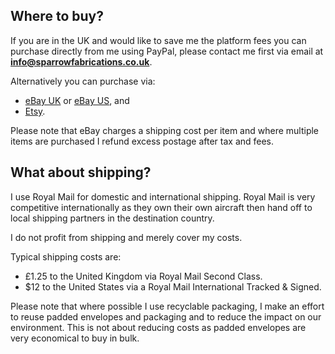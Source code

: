## Where to buy?
If you are in the UK and would like to save me the platform fees you can purchase directly from me using PayPal, please contact me first via email at **info@sparrowfabrications.co.uk**.

Alternatively you can purchase via:

- [eBay UK](https://www.ebay.co.uk/usr/sparrowfabrications) or [eBay US](https://www.ebay.com/sch/i.html?_dkr=1&iconV2Request=true&_blrs=recall_filtering&_ssn=sparrowfabrications&_oac=1&_dmd=2&_fcid=1&LH_ItemCondition=3&LH_PrefLoc=2&LH_All=1), and
- [Etsy](https://www.etsy.com/shop/SparrowFabrications).

Please note that eBay charges a shipping cost per item and where multiple items are purchased I refund excess postage after tax and fees.

## What about shipping?
I use Royal Mail for domestic and international shipping. Royal Mail is very competitive internationally as they own their own aircraft then hand off to local shipping partners in the destination country.

I do not profit from shipping and merely cover my costs.

Typical shipping costs are:

- £1.25 to the United Kingdom via Royal Mail Second Class.
- $12 to the United States via a Royal Mail International Tracked & Signed.

Please note that where possible I use recyclable packaging, I make an effort to reuse padded envelopes and packaging and to reduce the impact on our environment. This is not about reducing costs as padded envelopes are very economical to buy in bulk.
